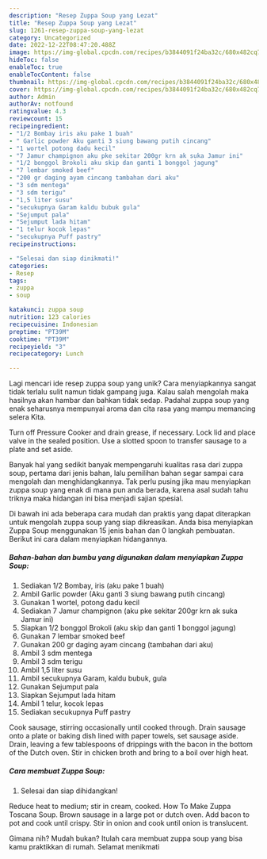 ```yaml
---
description: "Resep Zuppa Soup yang Lezat"
title: "Resep Zuppa Soup yang Lezat"
slug: 1261-resep-zuppa-soup-yang-lezat
category: Uncategorized
date: 2022-12-22T08:47:20.488Z
image: https://img-global.cpcdn.com/recipes/b3844091f24ba32c/680x482cq70/zuppa-soup-foto-resep-utama.jpg
hideToc: false
enableToc: true
enableTocContent: false
thumbnail: https://img-global.cpcdn.com/recipes/b3844091f24ba32c/680x482cq70/zuppa-soup-foto-resep-utama.jpg
cover: https://img-global.cpcdn.com/recipes/b3844091f24ba32c/680x482cq70/zuppa-soup-foto-resep-utama.jpg
author: Admin
authorAv: notfound
ratingvalue: 4.3
reviewcount: 15
recipeingredient:
- "1/2 Bombay iris aku pake 1 buah"
- " Garlic powder Aku ganti 3 siung bawang putih cincang"
- "1 wortel potong dadu kecil"
- "7 Jamur champignon aku pke sekitar 200gr krn ak suka Jamur ini"
- "1/2 bonggol Brokoli aku skip dan ganti 1 bonggol jagung"
- "7 lembar smoked beef"
- "200 gr daging ayam cincang tambahan dari aku"
- "3 sdm mentega"
- "3 sdm terigu"
- "1,5 liter susu"
- "secukupnya Garam kaldu bubuk gula"
- "Sejumput pala"
- "Sejumput lada hitam"
- "1 telur kocok lepas"
- "secukupnya Puff pastry"
recipeinstructions:

- "Selesai dan siap dinikmati!"
categories:
- Resep
tags:
- zuppa
- soup

katakunci: zuppa soup 
nutrition: 123 calories
recipecuisine: Indonesian
preptime: "PT39M"
cooktime: "PT39M"
recipeyield: "3"
recipecategory: Lunch

---
```





Lagi mencari ide resep zuppa soup yang unik? Cara menyiapkannya sangat tidak terlalu sulit namun tidak gampang juga. Kalau salah mengolah maka hasilnya akan hambar dan bahkan tidak sedap. Padahal zuppa soup yang enak seharusnya mempunyai aroma dan cita rasa yang mampu memancing selera Kita.





Turn off Pressure Cooker and drain grease, if necessary. Lock lid and place valve in the sealed position. Use a slotted spoon to transfer sausage to a plate and set aside.

Banyak hal yang sedikit banyak mempengaruhi kualitas rasa dari zuppa soup, pertama dari jenis bahan, lalu pemilihan bahan segar sampai cara mengolah dan menghidangkannya. Tak perlu pusing jika mau menyiapkan zuppa soup yang enak di mana pun anda berada, karena asal sudah tahu triknya maka hidangan ini bisa menjadi sajian spesial.






Di bawah ini ada beberapa cara mudah dan praktis yang dapat diterapkan untuk mengolah zuppa soup yang siap dikreasikan. Anda bisa menyiapkan Zuppa Soup menggunakan 15 jenis bahan dan 0 langkah pembuatan. Berikut ini cara dalam menyiapkan hidangannya.

<!--inarticleads1-->

##### Bahan-bahan dan bumbu yang digunakan dalam menyiapkan Zuppa Soup:

1. Sediakan 1/2 Bombay, iris (aku pake 1 buah)
1. Ambil  Garlic powder (Aku ganti 3 siung bawang putih cincang)
1. Gunakan 1 wortel, potong dadu kecil
1. Sediakan 7 Jamur champignon (aku pke sekitar 200gr krn ak suka Jamur ini)
1. Siapkan 1/2 bonggol Brokoli (aku skip dan ganti 1 bonggol jagung)
1. Gunakan 7 lembar smoked beef
1. Gunakan 200 gr daging ayam cincang (tambahan dari aku)
1. Ambil 3 sdm mentega
1. Ambil 3 sdm terigu
1. Ambil 1,5 liter susu
1. Ambil secukupnya Garam, kaldu bubuk, gula
1. Gunakan Sejumput pala
1. Siapkan Sejumput lada hitam
1. Ambil 1 telur, kocok lepas
1. Sediakan secukupnya Puff pastry


Cook sausage, stirring occasionally until cooked through. Drain sausage onto a plate or baking dish lined with paper towels, set sausage aside. Drain, leaving a few tablespoons of drippings with the bacon in the bottom of the Dutch oven. Stir in chicken broth and bring to a boil over high heat. 

<!--inarticleads2-->

##### Cara membuat Zuppa Soup:


1. Selesai dan siap dihidangkan!

Reduce heat to medium; stir in cream, cooked. How To Make Zuppa Toscana Soup. Brown sausage in a large pot or dutch oven. Add bacon to pot and cook until crispy. Stir in onion and cook until onion is translucent. 

Gimana nih? Mudah bukan? Itulah cara membuat zuppa soup yang bisa kamu praktikkan di rumah. Selamat menikmati
